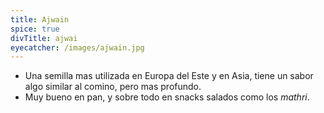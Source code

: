 ```yaml
---
title: Ajwain
spice: true
divTitle: ajwai
eyecatcher: /images/ajwain.jpg
---
```


* Una semilla mas utilizada en Europa del Este y en Asia, tiene un sabor algo similar al comino, pero mas profundo. 
* Muy bueno en pan, y sobre todo en snacks salados como los _mathri_.
